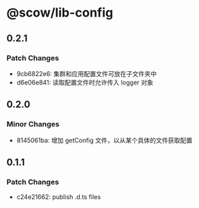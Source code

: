 # @scow/lib-config

## 0.2.1

### Patch Changes

- 9cb6822e6: 集群和应用配置文件可放在子文件夹中
- d6e06e841: 读取配置文件时允许传入 logger 对象

## 0.2.0

### Minor Changes

- 8145061ba: 增加 getConfig 文件，以从某个具体的文件获取配置

## 0.1.1

### Patch Changes

- c24e21662: publish .d.ts files

